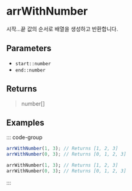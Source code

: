 # arrWithNumber <Badge type="tip" text="JavaScript" /><Badge type="info" text="Dart" />

시작...끝 값의 순서로 배열을 생성하고 반환합니다.

## Parameters

- `start::number`
- `end::number`

## Returns

> number[]

## Examples

::: code-group

```javascript [JavaScript]
arrWithNumber(1, 3); // Returns [1, 2, 3]
arrWithNumber(0, 3); // Returns [0, 1, 2, 3]
```

```dart [Dart]
arrWithNumber(1, 3); // Returns [1, 2, 3]
arrWithNumber(0, 3); // Returns [0, 1, 2, 3]
```

:::
